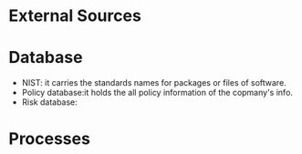 # External Sources




# Database
* NIST: it carries the standards names for packages or files of software.  
* Policy database:it holds the all policy information of the copmany's info. 
* Risk database:

# Processes
